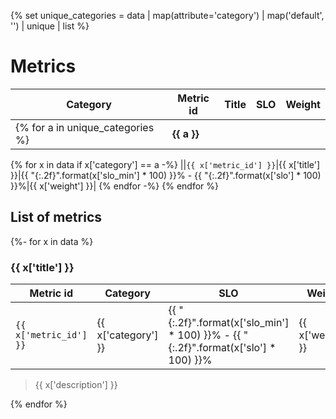 {% set unique_categories = data | map(attribute='category') | map('default', '') | unique | list %}

# Metrics

|**Category**|**Metric id**|**Title**|**SLO**|**Weight**|
|--|--|--|--|--|
{% for a in unique_categories %}|**{{ a }}**|||||
{% for x in data if x['category'] == a -%}
||`{{ x['metric_id'] }}`|{{ x['title'] }}|{{ "{:.2f}".format(x['slo_min'] * 100) }}% - {{ "{:.2f}".format(x['slo'] * 100) }}%|{{ x['weight'] }}|
{% endfor -%}
{% endfor %}

## List of metrics

{%- for x in data %}
### {{ x['title'] }}

|**Metric id**|**Category**|**SLO**|**Weight**|
|--|--|--|--|
|`{{ x['metric_id'] }}`|{{ x['category'] }}|{{ "{:.2f}".format(x['slo_min'] * 100) }}% - {{ "{:.2f}".format(x['slo'] * 100) }}%|{{ x['weight'] }}|

> {{ x['description'] }}

{% endfor %}